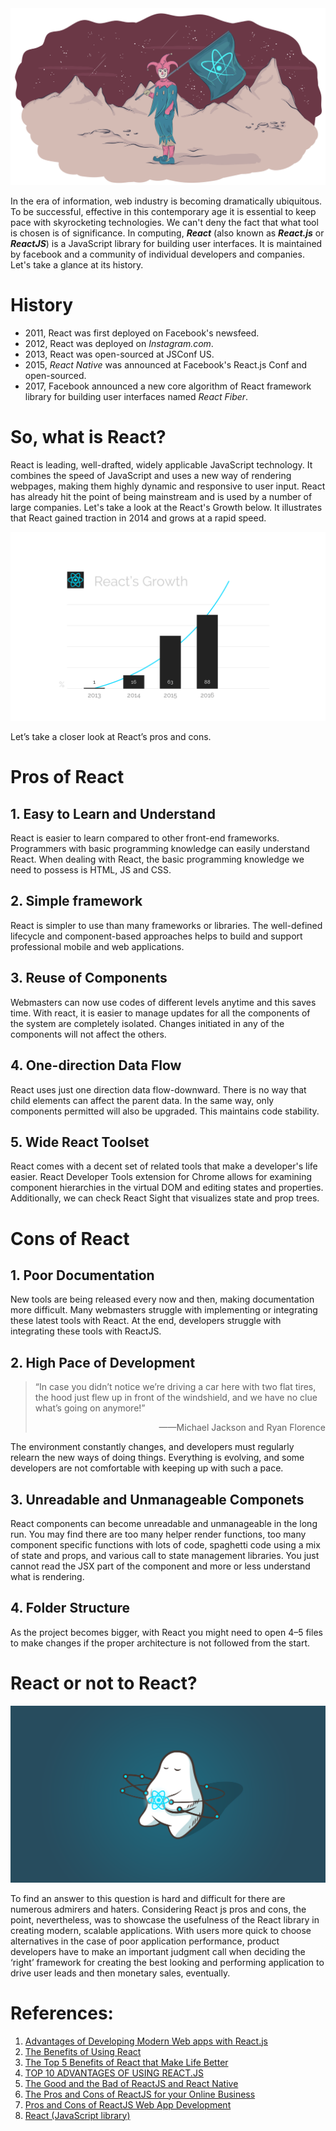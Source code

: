 
<div  align="center">
<img src="pic/CI.png"/>
</div>

   In the era of information, web industry is becoming dramatically ubiquitous. To be successful, effective in this contemporary age it is essential to keep pace with skyrocketing technologies. We can't deny the fact that what tool is chosen is of significance.
   In computing, ***React*** (also known as ***React.js*** or ***ReactJS***) is a JavaScript library for building user interfaces.  It is maintained by facebook and a community of individual developers and companies. Let's take a glance at its history.

# History

* 2011, React was first deployed on Facebook's newsfeed.
* 2012, React was deployed on *Instagram.com*.
* 2013, React was open-sourced at JSConf US.
* 2015, *React Native* was announced at Facebook's React.js Conf and open-sourced.
* 2017, Facebook announced a new core algorithm of React framework library for building user interfaces named *React Fiber*.

# So, what is React?

   React is leading, well-drafted, widely applicable JavaScript technology. It combines the speed of JavaScript and uses a new way of rendering webpages, making them highly dynamic and responsive to user input.
   React has already hit the point of being mainstream and is used by a number of large companies. Let's take a look at the React's Growth below. It illustrates that React gained traction in 2014 and grows at a rapid speed.

<div  align="center">
<img src="pic/e.png" />
</div>

   Let’s take a closer look at React’s pros and cons.

# Pros of React

## 1. Easy to Learn and Understand

   React is easier to learn compared to other front-end frameworks. Programmers with basic programming knowledge can easily understand React. When dealing with React, the basic programming knowledge we need to possess is HTML, JS and CSS.

## 2. Simple framework

   React is simpler to use than many frameworks or libraries. The well-defined lifecycle and component-based approaches helps to build and support professional mobile and web applications. 

## 3. Reuse of Components

   Webmasters can now use codes of different levels anytime and this saves time. With react, it is easier to manage updates for all the components of the system are completely isolated. Changes initiated in any of the components will not affect the others.

## 4. One-direction Data Flow 

   React uses just one direction data flow-downward. There is no way that child elements can affect the parent data. In the same way, only components permitted will also be upgraded. This maintains code stability.

## 5. Wide React Toolset

   React comes with a decent set of related tools that make a developer's life easier. React Developer Tools extension for Chrome allows for examining component hierarchies in the virtual DOM and editing states and properties. Additionally, we can check React Sight that visualizes state and prop trees.

# Cons of React

## 1. Poor Documentation

   New tools are being released every now and then, making documentation more difficult. Many webmasters struggle with implementing or integrating these latest tools with React. At the end, developers struggle with integrating these tools with ReactJS.

## 2. High Pace of Development

>  “In case you didn’t notice we’re driving a car here with two flat tires, the hood just flew up in front of the windshield, and we have no clue what’s going on anymore!” 
>
> <p align="right">——Michael Jackson and Ryan Florence</p> 

  The environment constantly changes, and developers must regularly relearn the new ways of doing things. Everything is evolving, and some developers are not comfortable with keeping up with such a pace.

## 3. Unreadable and Unmanageable Componets

  React components can become unreadable and unmanageable in the long run. You may find there are too many helper render functions, too many component specific functions with lots of code, spaghetti code using a mix of state and props, and various call to state management libraries. You just cannot read the JSX part of the component and more or less understand what is rendering.

## 4. Folder Structure

  As the project becomes bigger,  with React you might need to open 4–5 files to make changes if the proper architecture is not followed from the start.

# React or not to React?

<div  align="center">
<img src="pic/33.png" />
</div>

  To find an answer to this question is hard and difficult for there are numerous admirers and haters. Considering React js pros and cons, the point, nevertheless, was to showcase the usefulness of the React library in creating modern, scalable applications. With users more quick to choose alternatives in the case of poor application performance, product developers have to make an important judgment call when deciding the ‘right’ framework for creating the best looking and performing application to drive user leads and then monetary sales, eventually. 

# References:

1. [Advantages of Developing Modern Web apps with React.js](https://medium.com/@hamzamahmood/advantages-of-developing-modern-web-apps-with-react-js-8504c571db71)
2. [The Benefits of Using React](https://www.sourcetoad.com/app-development/the-benefits-of-using-react/)
3. [The Top 5 Benefits of React that Make Life Better](https://www.telerik.com/blogs/5-benefits-of-reactjs-to-brighten-a-cloudy-day)
4. [TOP 10 ADVANTAGES OF USING REACT.JS](https://da-14.com/blog/its-high-time-reactjs-ten-reasons-give-it-try)
5. [The Good and the Bad of ReactJS and React Native](https://www.altexsoft.com/blog/engineering/the-good-and-the-bad-of-reactjs-and-react-native/)
6. [The Pros and Cons of ReactJS for your Online Business](https://curatti.com/pros-cons-reactjs/)
7. [Pros and Cons of ReactJS Web App Development](http://ddi-dev.com/blog/programming/pros-and-cons-reactjs-web-app-development/)
8. [React (JavaScript library)](https://en.wikipedia.org/wiki/React_(JavaScript_library))